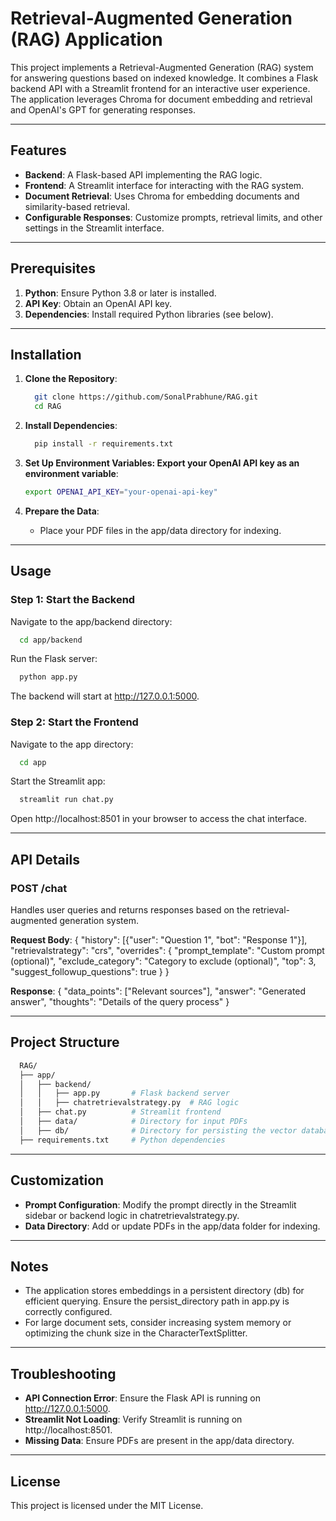 # Retrieval-Augmented Generation (RAG) Application

This project implements a Retrieval-Augmented Generation (RAG) system for answering questions based on indexed knowledge. It combines a Flask backend API with a Streamlit frontend for an interactive user experience. The application leverages Chroma for document embedding and retrieval and OpenAI's GPT for generating responses.

---

## Features

- **Backend**: A Flask-based API implementing the RAG logic.
- **Frontend**: A Streamlit interface for interacting with the RAG system.
- **Document Retrieval**: Uses Chroma for embedding documents and similarity-based retrieval.
- **Configurable Responses**: Customize prompts, retrieval limits, and other settings in the Streamlit interface.

---

## Prerequisites

1. **Python**: Ensure Python 3.8 or later is installed.
2. **API Key**: Obtain an OpenAI API key.
3. **Dependencies**: Install required Python libraries (see below).

---

## Installation

1. **Clone the Repository**:
   ```bash
     git clone https://github.com/SonalPrabhune/RAG.git
     cd RAG
   ```

2. **Install Dependencies**:
   ```bash
     pip install -r requirements.txt
   ```

3. **Set Up Environment Variables: Export your OpenAI API key as an environment variable**:
   ```bash
   export OPENAI_API_KEY="your-openai-api-key"
   ```
   
5. **Prepare the Data**:
   - Place your PDF files in the app/data directory for indexing.

---

## Usage

### Step 1: Start the Backend
Navigate to the app/backend directory:
```bash
  cd app/backend
```
Run the Flask server:
```bash
  python app.py
```
  The backend will start at http://127.0.0.1:5000.

### Step 2: Start the Frontend
Navigate to the app directory:
```bash
  cd app
```
Start the Streamlit app:
```bash
  streamlit run chat.py
```
Open http://localhost:8501 in your browser to access the chat interface.

---

## API Details

### POST /chat
Handles user queries and returns responses based on the retrieval-augmented generation system.

**Request Body**:
{
    "history": [{"user": "Question 1", "bot": "Response 1"}],
    "retrievalstrategy": "crs",
    "overrides": {
        "prompt_template": "Custom prompt (optional)",
        "exclude_category": "Category to exclude (optional)",
        "top": 3,
        "suggest_followup_questions": true
    }
}

**Response**:
{
    "data_points": ["Relevant sources"],
    "answer": "Generated answer",
    "thoughts": "Details of the query process"
}

---

## Project Structure
```bash
  RAG/
  ├── app/
  │   ├── backend/
  │   │   ├── app.py       # Flask backend server
  │   │   ├── chatretrievalstrategy.py  # RAG logic
  │   ├── chat.py          # Streamlit frontend
  │   ├── data/            # Directory for input PDFs
  │   ├── db/              # Directory for persisting the vector database
  ├── requirements.txt     # Python dependencies
```

---

## Customization
- **Prompt Configuration**: Modify the prompt directly in the Streamlit sidebar or backend logic in chatretrievalstrategy.py.
- **Data Directory**: Add or update PDFs in the app/data folder for indexing.

---

## Notes
- The application stores embeddings in a persistent directory (db) for efficient querying. Ensure the persist_directory path in app.py is correctly configured.
- For large document sets, consider increasing system memory or optimizing the chunk size in the CharacterTextSplitter.


---

## Troubleshooting
- **API Connection Error**: Ensure the Flask API is running on http://127.0.0.1:5000.
- **Streamlit Not Loading**: Verify Streamlit is running on http://localhost:8501.
- **Missing Data**: Ensure PDFs are present in the app/data directory.


---

## License
This project is licensed under the MIT License.

